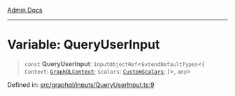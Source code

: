 [Admin Docs](/)

***

# Variable: QueryUserInput

> `const` **QueryUserInput**: `InputObjectRef`\<`ExtendDefaultTypes`\<\{ `Context`: [`GraphQLContext`](../../../context/type-aliases/GraphQLContext.md); `Scalars`: [`CustomScalars`](../../../scalars/type-aliases/CustomScalars.md); \}\>, `any`\>

Defined in: [src/graphql/inputs/QueryUserInput.ts:9](https://github.com/PurnenduMIshra129th/talawa-api/blob/86f70716c91247c1756c784fed3bccb85b1ded8e/src/graphql/inputs/QueryUserInput.ts#L9)
